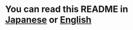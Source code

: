 # You can read this README in **[Japanese](https://github.com/Sessho-maru/React_Audio/blob/master/README_jp.md)** or **[English](https://github.com/Sessho-maru/React_Audio/blob/master/README_en.md)** 
